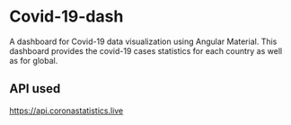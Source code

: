 # Covid-19-dash

A dashboard for Covid-19 data visualization using Angular Material. This dashboard provides the covid-19 cases statistics for each country as well as for global.

## API used

https://api.coronastatistics.live
